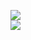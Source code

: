 [![](https://img.shields.io/badge/Made%20With-Github%20Spray-lightgrey.svg?style=for-the-badge&logo=github)](https://github.com/Annihil/github-spray#15817)  
[![](https://i.imgur.com/2DrTn0Z.gif)](https://github.com/Annihil/github-spray)